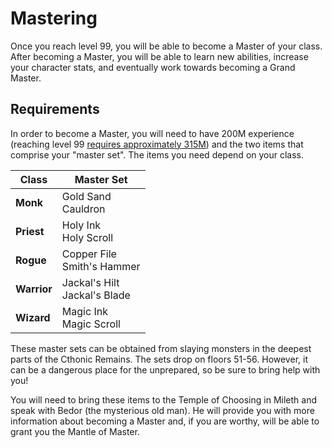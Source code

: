 # Mastering

Once you reach level 99, you will be able to become a Master of your class. After becoming a Master, you will be able to learn new abilities, increase your character stats, and eventually work towards becoming a Grand Master.

## Requirements

In order to become a Master, you will need to have 200M experience (reaching level 99 [requires approximately 315M](../../hunting/#experience-needed)) and the two items that comprise your "master set". The items you need depend on your class.

| **Class** | **Master Set** |
| - | - |
| **Monk** | Gold Sand <br> Cauldron |
| **Priest** | Holy Ink <br> Holy Scroll |
| **Rogue** | Copper File <br> Smith's Hammer |
| **Warrior** | Jackal's Hilt <br> Jackal's Blade |
| **Wizard** | Magic Ink <br> Magic Scroll |

These master sets can be obtained from slaying monsters in the deepest parts of the Cthonic Remains. The sets drop on floors 51-56. However, it can be a dangerous place for the unprepared, so be sure to bring help with you!

You will need to bring these items to the Temple of Choosing in Mileth and speak with Bedor (the mysterious old man). He will provide you with more information about becoming a Master and, if you are worthy, will be able to grant you the Mantle of Master.

